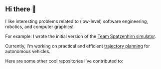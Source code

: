 ## Hi there 👋

I like interesting problems related to (low-level) software engineering, robotics, and computer graphics!

For example: I wrote the initial version of the [Team Spatzenhirn simulator](https://github.com/teamspatzenhirn/Simulator). 

Currently, I'm working on practical and efficient [trajectory planning](https://github.com/uulm-mrm/tpl) for autonomous vehicles.

Here are some other cool repositories I've contributed to: 
